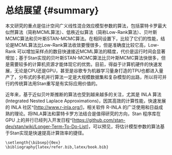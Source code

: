 
# 总结展望 {#summary}

本文研究的重点是估计空间广义线性混合效应模型参数的算法，包括蒙特卡罗最大似然算法（简称MCML算法）、低秩近似算法（简称Low-Rank算法）、贝叶斯MCMC算法和贝叶斯STAN-MCMC算法。在相同设置下，比较了它们的性能，结论是MCML算法比Low-Rank算法收敛要慢很多，但是准确度比较它高，Low-Rank 可以增加采样点的数目快速接近MCML算法的精度，代价是运行时间会显著增加；基于Stan实现的贝叶斯STAN-MCMC算法比贝叶斯MCMC算法快很多，但是需要较多的计算机资源才能体现它的优势。目前，得益于计算机硬件的快速发展，无论是CPU还是GPU，甚至是谷歌专为机器学习量身打造的TPU也都进入量产了，分布式的多机并行算法一定是大规模数据集和复杂模型的出路，所以将可并行的传统算法用Stan重写是有实际应用价值的。

近年来，基于近似贝叶斯推断的算法也受到越来越多的关注，尤其是 INLA 算法(Integrated Nested Laplace Approximations)，因其高效的计算性能，快速发展的 INLA 社区^[<http://www.r-inla.org/>]，相关软件 R-INLA 的广泛使用和日益成熟的理论。将INLA算法和蒙特卡罗方法结合是值得研究的方向，Stan 程序库在 GPU 上的并行已经列入开发日程^[<https://github.com/stan-dev/stan/wiki/Longer-Term-To-Do-List>]，可以预见，将估计模型参数的算法基于Stan实现是快速提高计算效率的捷径。


<!-- 数据模拟和案例分析的部分，还可以增加响应变量服从指数族其它分布的情形，如泊松分布。算法性能的比较可以同时考虑时间和计算平台，记录多次运行同一个算法的时间数据，比较它们所耗时间的分布差异，可以获得更加可靠的结果。计算平台如多核，多线程，甚至集群环境的实现和比较，可以获得算法扩展性方面的结论。此外，不能单纯看算法实现的语言方式，从文中的计算结果来看，R 语言的性能是弱于 C++ （ Stan 是基于 C++ 的计算库，需要先编译源码和加载动态链接库）的，但是利用 R 编程可以快速实现算法原型。 INLA 算法和软件非常高效的表现，得益于随机偏微分方程已有的实现算法和近似手段，如三角网格划分，迭代格式让算法有更快的收敛速度，近似效果没有 MCML 和 Low-Rank 好。由此可知，算法的选择需要去做效果和效率的平衡， Stan 更新迭代的速度很快，可在不久的将来进入应用界，但是却也要求更多的学习成本和优化技巧。 -->


```{=latex}
\setlength{\bibsep}{0ex}
\bibliography{latex/refer.bib,latex/book.bib}
```
